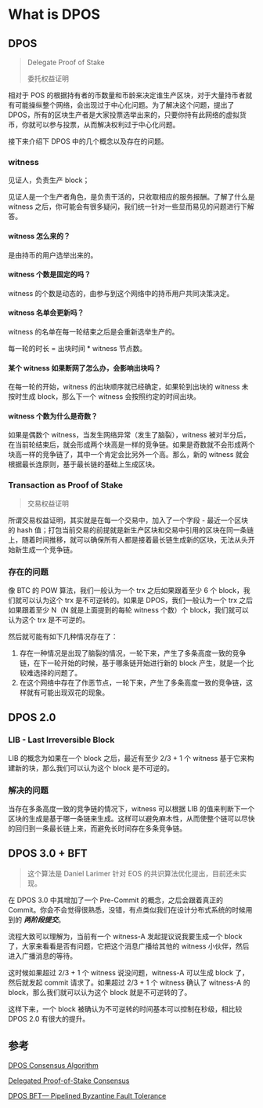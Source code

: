 # What is DPOS
## DPOS
> Delegate Proof of Stake
> 
> 委托权益证明

相对于 POS 的根据持有者的币数量和币龄来决定谁生产区块，对于大量持币者就有可能操纵整个网络，会出现过于中心化问题。为了解决这个问题，提出了 DPOS，所有的区块生产者是大家投票选举出来的，只要你持有此网络的虚拟货币，你就可以参与投票，从而解决权利过于中心化问题。

接下来介绍下 DPOS 中的几个概念以及存在的问题。

### witness
见证人，负责生产 block；

见证人是一个生产者角色，是负责干活的，只收取相应的服务报酬。了解了什么是 witness 之后，你可能会有很多疑问，我们统一针对一些显而易见的问题进行下解答。

#### witness 怎么来的？
是由持币的用户选举出来的。

#### witness 个数是固定的吗？
witness 的个数是动态的，由参与到这个网络中的持币用户共同决策决定。

#### witness 名单会更新吗？
witness 的名单在每一轮结束之后是会重新选举生产的。

每一轮的时长 = 出块时间 * witness 节点数。

#### 某个 witness 如果断网了怎么办，会影响出块吗？
在每一轮的开始，witness 的出块顺序就已经确定，如果轮到出块的 witness 未按时生成 block，那么下一个 witness 会按照约定的时间出块。

#### witness 个数为什么是奇数？
如果是偶数个 witness，当发生网络异常（发生了脑裂），witness 被对半分后，在当前轮结束后，就会形成两个块高是一样的竞争链。如果是奇数就不会形成两个块高一样的竞争链了，其中一个肯定会比另外一个高。那么，新的 witness 就会根据最长连原则，基于最长链的基础上生成区块。

### Transaction as Proof of Stake
> 交易权益证明

所谓交易权益证明，其实就是在每一个交易中，加入了一个字段 - 最近一个区块的 hash 值；打包当前交易的前提就是新生产区块和交易中引用的区块在同一条链上，随着时间推移，就可以确保所有人都是接着最长链生成新的区块，无法从头开始新生成一个竞争链。

### 存在的问题
像 BTC 的 POW 算法，我们一般认为一个 trx 之后如果跟着至少 6 个 block，我们就可以认为这个 trx 是不可逆转的。如果是 DPOS，我们一般认为一个 trx 之后如果跟着至少 N（N 就是上面提到的每轮 witness 个数）个 block，我们就可以认为这个 trx 是不可逆的。

然后就可能有如下几种情况存在了：

1. 存在一种情况是出现了脑裂的情况，一轮下来，产生了多条高度一致的竞争链，在下一轮开始的时候，基于哪条链开始进行新的 block 产生，就是一个比较难选择的问题了。
2. 在这个网络中存在了作恶节点，一轮下来，产生了多条高度一致的竞争链，这样就有可能出现双花的现象。

## DPOS 2.0
### LIB - Last Irreversible Block
LIB 的概念为如果在一个 block 之后，最近有至少 2/3 + 1 个 witness 基于它来构建新的块，那么我们可以认为这个 block 是不可逆的。

### 解决的问题
当存在多条高度一致的竞争链的情况下，witness 可以根据 LIB 的值来判断下一个区块的生成是基于哪一条链来生成。这样可以避免麻木性，从而使整个链可以尽快的回归到一条最长链上来，而避免长时间存在多条竞争链。

## DPOS 3.0 + BFT
> 这个算法是 Daniel Larimer 针对 EOS 的共识算法优化提出，目前还未实现。

在 DPOS 3.0 中其增加了一个 Pre-Commit 的概念，之后会跟着真正的 Commit。你会不会觉得很熟悉，没错，有点类似我们在设计分布式系统的时候用到的 ***两阶段提交***。

流程大致可以理解为，当前有一个 witness-A 发起提议说我要生成一个 block 了，大家来看看是否有问题，它把这个消息广播给其他的 witness 小伙伴，然后进入广播消息的等待。

这时候如果超过 2/3 + 1 个 witness 说没问题，witness-A 可以生成 block 了，然后就发起 commit 请求了。如果超过 2/3 + 1 个 witness 确认了 witness-A 的 block，那么我们就可以认为这个 block 就是不可逆转的了。

这样下来，一个 block 被确认为不可逆转的时间基本可以控制在秒级，相比较 DPOS 2.0 有很大的提升。

## 参考
[DPOS Consensus Algorithm](https://steemit.com/dpos/@dantheman/dpos-consensus-algorithm-this-missing-white-paper)

[Delegated Proof-of-Stake Consensus](https://bitshares.org/technology/delegated-proof-of-stake-consensus)

[DPOS BFT— Pipelined Byzantine Fault Tolerance](https://medium.com/eosio/dpos-bft-pipelined-byzantine-fault-tolerance-8a0634a270ba)